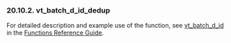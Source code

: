 <div>

<div>

<div>

<div>

### 20.10.2. vt_batch_d_id_dedup

</div>

</div>

</div>

For detailed description and example use of the function, see
<a href="fn_vt_batch_d_id.html" class="link"
title="vt_batch_d_id">vt_batch_d_id</a> in the
<a href="ch-functions.html" class="link"
title="Chapter 24. Virtuoso Functions Guide &amp; Reference">Functions
Reference Guide</a>.

</div>
